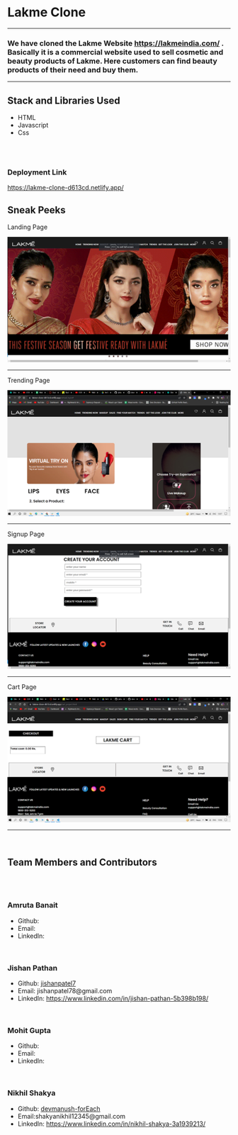 <h1>Lakme Clone</h1>

<hr>

<h3>We have cloned the Lakme Website <a href="https://lakmeindia.com/" target="_blank">https://lakmeindia.com/</a> . Basically it is a commercial website used to sell cosmetic and beauty products of Lakme.
Here customers can find beauty products of their need and buy them. </h3>

<hr>

<h2>Stack and Libraries Used</h2>
<ul>
  <li>HTML</li>
  <li>Javascript</li>
  <li>Css</li>
</ul>

<br><br>
<h3>Deployment Link</h3>
<a href="https://lakme-clone-d613cd.netlify.app/">https://lakme-clone-d613cd.netlify.app/
</a>


<h2>Sneak Peeks</h2>

<p>Landing Page</p>
<img src="./readmePics/homepage.png" alt="landing page">

<hr>
<p>Trending Page</p>
<img src="./readmePics/trendingpage.png" alt="courses page">

<hr>
<p>Signup Page</p>
<img src="./readmePics/signuppage.png" alt="signup page">

<hr>
<p>Cart Page</p>
<img src="./readmePics/cartpage.png" alt="teachers page">


<hr>
<br>
<h2>Team Members and Contributors</h2>
<br>
<br>

<h3>Amruta Banait</h3>
<ul>
  <li>Github: <a href= "#" ></a></li>
  <li>Email: </li>
  <li>LinkedIn: <a href="#"> </a></li>
</ul>

<br>

<h3>Jishan Pathan</h3>
<ul>
  <li>Github: <a href= "https://github.com/jishanpatel7" >jishanpatel7</a></li>
  <li>Email:  jishanpatel78@gmail.com  </li>
  <li>LinkedIn: <a href="https://www.linkedin.com/in/jishan-pathan-5b398b198/">https://www.linkedin.com/in/jishan-pathan-5b398b198/ </a></li>
</ul>

<br>

<h3>Mohit Gupta</h3>
<ul>
  <li>Github:</li>
  <li>Email: </li>
  <li>LinkedIn: <a href="#"> </a></li>
</ul>

<br>

<h3>Nikhil Shakya</h3>
<ul>
  <li>Github:  <a href= "https://github.com/devmanush-forEach" >devmanush-forEach</a></li>
  <li>Email:shakyanikhil12345@gmail.com </li>
  <li>LinkedIn: <a href="https://www.linkedin.com/in/nikhil-shakya-3a1939213/">https://www.linkedin.com/in/nikhil-shakya-3a1939213/ </a></li>
</ul>




